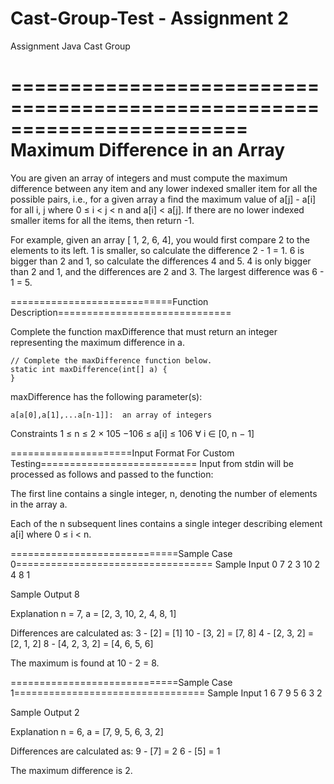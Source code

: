 # Cast-Group-Test - Assignment 2
Assignment Java Cast Group

========================================================================
Maximum Difference in an Array
========================================================================
 
You are given an array of integers and must compute the maximum difference between any item and any lower indexed smaller item for all the possible pairs, i.e., for a given array a find the maximum value of a[j] - a[i] for all i, j where 0 ≤ i < j < n and a[i] < a[j]. If there are no lower indexed smaller items for all the items, then return -1.
 
For example, given an array [ 1, 2, 6, 4], you would first compare 2 to the elements to its left.  1 is smaller, so calculate the difference 2 - 1 = 1.  6 is bigger than 2 and 1, so calculate the differences 4 and 5.  4 is only bigger than 2 and 1, and the differences are 2 and 3.  The largest difference was 6 - 1 = 5.
 
============================Function Description==============================
  
Complete the function maxDifference that must return an integer representing the maximum difference in a.
 
    // Complete the maxDifference function below.
    static int maxDifference(int[] a) {
    }
 
maxDifference has the following parameter(s):
 
    a[a[0],a[1],...a[n-1]]:  an array of integers
 
Constraints
1 ≤ n ≤ 2 × 105
−106 ≤ a[i] ≤ 106 ∀ i ∈ [0, n − 1]
 
=====================Input Format For Custom Testing===========================
Input from stdin will be processed as follows and passed to the function:
 
The first line contains a single integer, n, denoting the number of elements in the array a.
 
Each of the n subsequent lines contains a single integer describing element a[i] where 0 ≤ i < n.    
 
 
=============================Sample Case 0==================================
Sample Input 0
7
2
3
10
2
4
8
1
 
Sample Output
8
 
Explanation
n = 7, a = [2, 3, 10, 2, 4, 8, 1]
 
Differences are calculated as:
3 - [2] = [1]
10 - [3, 2] = [7, 8]
4 - [2, 3, 2] = [2, 1, 2]
8 - [4, 2, 3, 2] = [4, 6, 5, 6]
 
 
The maximum is found at 10 - 2 = 8.


=============================Sample Case 1=================================
Sample Input 1
6
7
9
5
6
3
2
 
Sample Output
2
 
Explanation
n = 6, a = [7, 9, 5, 6, 3, 2]
 
Differences are calculated as:
9 - [7] = 2
6 - [5] = 1
 
The maximum difference is 2.
